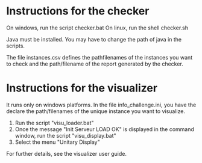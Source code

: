 # Instructions for the checker

On windows, run the script checker.bat
On linux, run the shell checker.sh

Java must be installed. You may have to change the path of java in the scripts.

The file instances.csv defines the pathfilenames of the instances you want to check and the path/filename of the report generated by the checker.

# Instructions for the visualizer

It runs only on windows platforms.
In the file info_challenge.ini, you have the declare the path/filenames of the unique instance you want to visualize.

1. Run the script "visu_loader.bat"
2. Once the message "Init Serveur LOAD OK" is displayed in the command window, run the script "visu_display.bat"
3. Select the menu "Unitary Display"

For further details, see the visualizer user guide.
